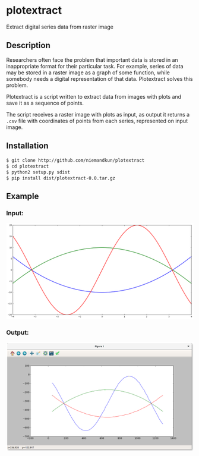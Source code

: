 # plotextract

Extract digital series data from raster image

## Description

Researchers often face the problem that important data is stored in
an inappropriate format for their particular task. For example,
series of data may be stored in a raster image as a graph of some function,
while somebody needs a digital representation of that data.
Plotextract solves this problem.

Plotextract is a script written to extract data from images with plots
and save it as a sequence of points.

The script receives a raster image with plots as input,
as output it returns a `.csv` file with coordinates of points from each series,
represented on input image.


## Installation

```
$ git clone http://github.com/niemandkun/plotextract
$ cd plotextract
$ python2 setup.py sdist
$ pip install dist/plotextract-0.0.tar.gz
```

## Example

### Input:
![alt tag](https://raw.githubusercontent.com/niemandkun/plotextract/master/samples/input.png)

### Output:
![alt tag](https://raw.githubusercontent.com/niemandkun/plotextract/master/samples/output.png)
